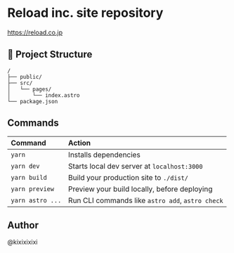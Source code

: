 # Reload inc. site repository

https://reload.co.jp

## 🚀 Project Structure

```
/
├── public/
├── src/
│   └── pages/
│       └── index.astro
└── package.json
```

## Commands

| Command          | Action                                           |
| :--------------- | :----------------------------------------------- |
| `yarn`           | Installs dependencies                            |
| `yarn dev`       | Starts local dev server at `localhost:3000`      |
| `yarn build`     | Build your production site to `./dist/`          |
| `yarn preview`   | Preview your build locally, before deploying     |
| `yarn astro ...` | Run CLI commands like `astro add`, `astro check` |

## Author

@kixixixixi
